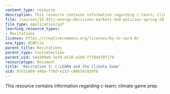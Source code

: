 ```yaml
---
content_type: resource
description: This resource contains information regarding c-learn; climate game prep.
file: /courses/15-031j-energy-decisions-markets-and-policies-spring-2012/97d1c869a48aff6de133c48b341029fb_MIT15_031JS12_rec3.pdf
file_type: application/pdf
learning_resource_types:
- Recitations
license: https://creativecommons.org/licenses/by-nc-sa/4.0/
ocw_type: OCWFile
parent_title: Recitations
parent_type: CourseSection
parent_uid: 544209e9-3af0-e518-a19d-fff04470f178
resourcetype: Document
title: 'Recitation 3: C-LEARN and the Climate Game'
uid: 97d1c869-a48a-ff6d-e133-c48b341029fb
---
```

This resource contains information regarding c-learn; climate game prep.